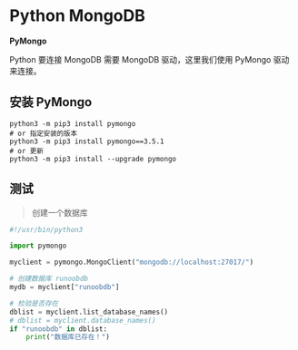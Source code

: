 # Python MongoDB

**PyMongo**

Python 要连接 MongoDB 需要 MongoDB 驱动，这里我们使用 PyMongo 驱动来连接。

## 安装 PyMongo

```shell
python3 -m pip3 install pymongo
# or 指定安装的版本
python3 -m pip3 install pymongo==3.5.1
# or 更新
python3 -m pip3 install --upgrade pymongo
```

## 测试

> 创建一个数据库

```python
#!/usr/bin/python3

import pymongo

myclient = pymongo.MongoClient("mongodb://localhost:27017/")

# 创建数据库 runoobdb
mydb = myclient["runoobdb"]

# 检验是否存在
dblist = myclient.list_database_names()
# dblist = myclient.database_names() 
if "runoobdb" in dblist:
    print("数据库已存在！")
```

